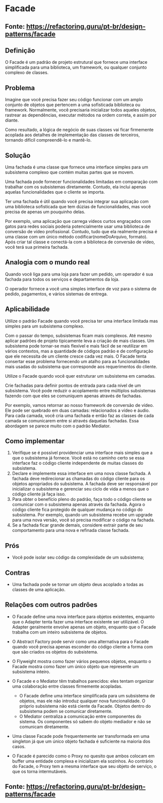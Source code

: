 ﻿# Facade

## Fonte: https://refactoring.guru/pt-br/design-patterns/facade

## Definição

O Facade é um padrão de projeto estrutural que fornece uma interface simplificada para uma biblioteca, um framework, ou qualquer conjunto complexo de classes.

## Problema

Imagine que você precisa fazer seu código funcionar com um amplo conjunto de objetos que pertencem a uma sofisticada biblioteca ou framework. Normalmente, você precisaria inicializar todos aqueles objetos, rastrear as dependências, executar métodos na ordem correta, e assim por diante.

Como resultado, a lógica de negócio de suas classes vai ficar firmemente acoplada aos detalhes de implementação das classes de terceiros, tornando difícil compreendê-lo e mantê-lo.

## Solução
	
Uma fachada é uma classe que fornece uma interface simples para um subsistema complexo que contém muitas partes que se movem. 

Uma fachada pode fornecer funcionalidades limitadas em comparação com trabalhar com os subsistemas diretamente. Contudo, ela inclui apenas aquelas funcionalidades que o cliente se importa.
	
Ter uma fachada é útil quando você precisa integrar sua aplicação com uma biblioteca sofisticada que tem dúzias de funcionalidades, mas você precisa de apenas um pouquinho delas.

Por exemplo, uma aplicação que carrega vídeos curtos engraçados com gatos para redes sociais poderia potencialmente usar uma biblioteca de conversão de vídeo profissional. Contudo, tudo que ela realmente precisa é uma classe com um único método codificar(nomeDoArquivo, formato). Após criar tal classe e conectá-la com a biblioteca de conversão de vídeo, você terá sua primeira fachada.

## Analogia com o mundo real
	
Quando você liga para uma loja para fazer um pedido, um operador é sua fachada para todos os serviços e departamentos da loja. 

O operador fornece a você uma simples interface de voz para o sistema de pedido, pagamentos, e vários sistemas de entrega.

## Aplicabilidade
	
Utilize o padrão Facade quando você precisa ter uma interface limitada mas simples para um subsistema complexo.
	
Com o passar do tempo, subsistemas ficam mais complexos. Até mesmo aplicar padrões de projeto tipicamente leva a criação de mais classes. Um subsistema pode tornar-se mais flexível e mais fácil de se reutilizar em vários contextos, mas a quantidade de códigos padrão e de configuração que ele necessita de um cliente cresce cada vez mais. O Facade tenta consertar esse problema fornecendo um atalho para as funcionalidades mais usadas do subsistema que corresponde aos requerimentos do cliente.
	
Utilize o Facade quando você quer estruturar um subsistema em camadas.
	
Crie fachadas para definir pontos de entrada para cada nível de um subsistema. Você pode reduzir o acoplamento entre múltiplos subsistemas fazendo com que eles se comuniquem apenas através de fachadas.
	
Por exemplo, vamos retornar ao nosso framework de conversão de vídeo. Ele pode ser quebrado em duas camadas: relacionados a vídeo e áudio. Para cada camada, você cria uma fachada e então faz as classes de cada camada se comunicarem entre si através daquelas fachadas. Essa abordagem se parece muito com o padrão Mediator.

## Como implementar
	
1. Verifique se é possível providenciar uma interface mais simples que a que o subsistema já fornece. Você está no caminho certo se essa interface faz o código cliente independente de muitas classes do subsistema.
2. Declare e implemente essa interface em uma nova classe fachada. A fachada deve redirecionar as chamadas do código cliente para os objetos apropriados do subsistema. A fachada deve ser responsável por inicializar o subsistema e gerenciar seu ciclo de vida a menos que o código cliente já faça isso.
3. Para obter o benefício pleno do padrão, faça todo o código cliente se comunicar com o subsistema apenas através da fachada. Agora o código cliente fica protegido de qualquer mudança no código do subsistema. Por exemplo, quando um subsistema recebe um upgrade para uma nova versão, você só precisa modificar o código na fachada.
4. Se a fachada ficar grande demais, considere extrair parte de seu comportamento para uma nova e refinada classe fachada.

## Prós

- Você pode isolar seu código da complexidade de um subsistema;
	
## Contras

- Uma fachada pode se tornar um objeto deus acoplado a todas as classes de uma aplicação.

## Relações com outros padrões

- O Facade define uma nova interface para objetos existentes, enquanto que o Adapter tenta fazer uma interface existente ser utilizável. O Adapter geralmente envolve apenas um objeto, enquanto que o Facade trabalha com um inteiro subsistema de objetos.

- O Abstract Factory pode servir como uma alternativa para o Facade quando você precisa apenas esconder do código cliente a forma com que são criados os objetos do subsistema.

- O Flyweight mostra como fazer vários pequenos objetos, enquanto o Facade mostra como fazer um único objeto que represente um subsistema inteiro.

- O Facade e o Mediator têm trabalhos parecidos: eles tentam organizar uma colaboração entre classes firmemente acopladas.
	* O Facade define uma interface simplificada para um subsistema de objetos, mas ele não introduz qualquer nova funcionalidade. O próprio subsistema não está ciente da Facade. Objetos dentro do subsistema podem se comunicar diretamente.
	* O Mediator centraliza a comunicação entre componentes do sistema. Os componentes só sabem do objeto mediador e não se comunicam diretamente.

- Uma classe Facade pode frequentemente ser transformada em uma singleton já que um único objeto fachada é suficiente na maioria dos casos.

- O Facade é parecido como o Proxy no quesito que ambos colocam em buffer uma entidade complexa e inicializam ela sozinhos. Ao contrário do Facade, o Proxy tem a mesma interface que seu objeto de serviço, o que os torna intermutáveis.

## Fonte: https://refactoring.guru/pt-br/design-patterns/facade